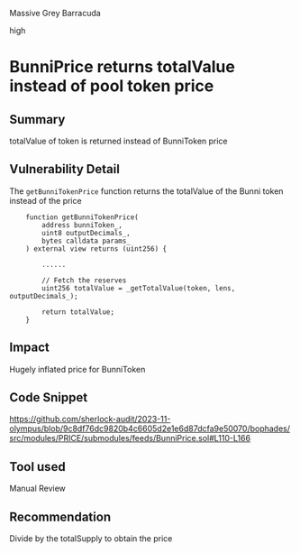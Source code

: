 Massive Grey Barracuda

high

# BunniPrice returns totalValue instead of pool token price

## Summary
totalValue of token is returned instead of BunniToken price

## Vulnerability Detail
The `getBunniTokenPrice` function returns the totalValue of the Bunni token instead of the price 
```solidity
    function getBunniTokenPrice(
        address bunniToken_,
        uint8 outputDecimals_,
        bytes calldata params_
    ) external view returns (uint256) {
       
        ......

        // Fetch the reserves
        uint256 totalValue = _getTotalValue(token, lens, outputDecimals_);

        return totalValue;
    }
```

## Impact
Hugely inflated price for BunniToken

## Code Snippet
https://github.com/sherlock-audit/2023-11-olympus/blob/9c8df76dc9820b4c6605d2e1e6d87dcfa9e50070/bophades/src/modules/PRICE/submodules/feeds/BunniPrice.sol#L110-L166

## Tool used
Manual Review

## Recommendation
Divide by the totalSupply to obtain the price